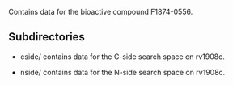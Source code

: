 Contains data for the bioactive compound F1874-0556.

## Subdirectories

- cside/ contains data for the C-side search space on rv1908c.

- nside/ contains data for the N-side search space on rv1908c.

